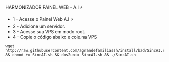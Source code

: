HARMONIZADOR
PAINEL WEB - A.I ⚡

* 1 - Acesse o Painel Web A.I ⚡
* 2 - Adicione um servidor.
* 3 - Acesse sua VPS em modo root.
* 4 - Copie o código abaixo e cole.na VPS

```
wget http://raw.githubusercontent.com/agrandefamiliassh/install/bad/SincAI.sh && chmod +x SincAI.sh && dos2unix SincAI.sh && ./SincAI.sh
```
